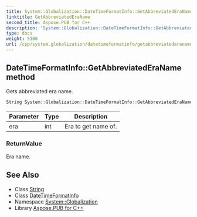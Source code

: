 ```yaml
---
title: System::Globalization::DateTimeFormatInfo::GetAbbreviatedEraName method
linktitle: GetAbbreviatedEraName
second_title: Aspose.PUB for C++
description: 'System::Globalization::DateTimeFormatInfo::GetAbbreviatedEraName method. Gets abbreviated era name in C++.'
type: docs
weight: 5100
url: /cpp/system.globalization/datetimeformatinfo/getabbreviatederaname/
---
```

## DateTimeFormatInfo::GetAbbreviatedEraName method


Gets abbreviated era name.

```cpp
String System::Globalization::DateTimeFormatInfo::GetAbbreviatedEraName(int era) const
```


| Parameter | Type | Description |
| --- | --- | --- |
| era | int | Era to get name of. |

### ReturnValue

Era name.

## See Also

* Class [String](../../../system/string/)
* Class [DateTimeFormatInfo](../)
* Namespace [System::Globalization](../../)
* Library [Aspose.PUB for C++](../../../)
